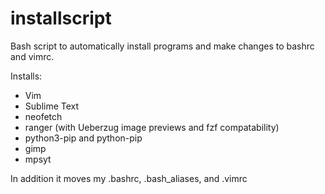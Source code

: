 # installscript
Bash script to automatically install programs and make changes to bashrc and vimrc.

Installs:
* Vim
* Sublime Text
* neofetch
* ranger (with Ueberzug image previews and fzf compatability)
* python3-pip and python-pip
* gimp
* mpsyt

In addition it moves my .bashrc, .bash_aliases, and .vimrc
